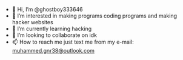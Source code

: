 - 👋 Hi, I’m @ghostboy333646
- 👀 I’m interested in making programs coding programs and making hacker websites
- 🌱 I’m currently learning hacking
- 💞️ I’m looking to collaborate on idk
- 📫 How to reach me just text me from my e-mail: muhammed.gnr38@outlook.com


<!---
ghostboy333646/ghostboy333646 is a ✨ special ✨ repository because its `README.md` (this file) appears on your GitHub profile.
You can click the Preview link to take a look at your changes.
--->
